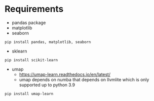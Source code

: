 # Requirements

 - pandas package
 - matplotlib
 - seaborn
 
 ```pip install pandas, matplotlib, seaborn```
 
 - sklearn
 
 ```pip install scikit-learn```
 
 - umap
     * https://umap-learn.readthedocs.io/en/latest/
     * umap depends on numba that depends on llvmlite which is only supported up to python 3.9
 
 ```pip install umap-learn```
 